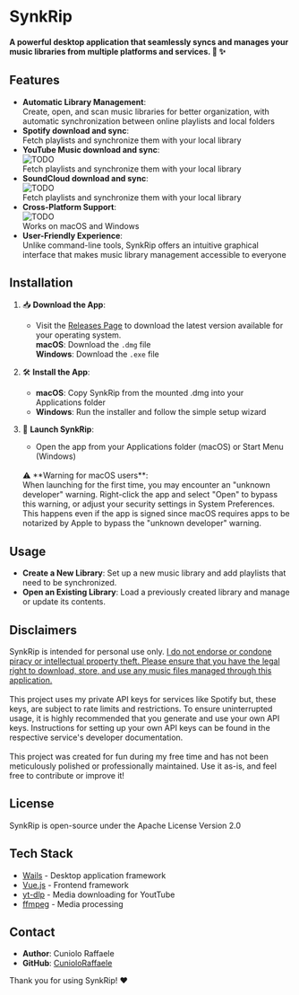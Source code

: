 # SynkRip

#### A powerful desktop application that seamlessly syncs and manages your music libraries from multiple platforms and services. 🎵 ✨

## Features

- **Automatic Library Management**:<br>Create, open, and scan music libraries for better organization, with automatic synchronization between online playlists and local folders
- **Spotify download and sync**:<br>Fetch playlists and synchronize them with your local library
- **YouTube Music download and sync**:<br>![TODO](https://img.shields.io/badge/status-TODO-red)<br>Fetch playlists and synchronize them with your local library 
- **SoundCloud download and sync**:<br>![TODO](https://img.shields.io/badge/status-TODO-red)<br>Fetch playlists and synchronize them with your local library
- **Cross-Platform Support**:<br>![TODO](https://img.shields.io/badge/status-TODO-red)<br>Works on macOS and Windows
- **User-Friendly Experience**:<br>Unlike command-line tools, SynkRip offers an intuitive graphical interface that makes music library management accessible to everyone

## Installation

1. 📥   **Download the App**:
    - Visit the [Releases Page](https://github.com/CunioloRaffaele/synkrip/releases) to download the latest version available for your operating system.
    <br>**macOS**: Download the `.dmg` file
    <br>**Windows**: Download the `.exe` file

2. 🛠️  **Install the App**:
    - **macOS**: Copy SynkRip from the mounted .dmg into your Applications folder
    - **Windows**: Run the installer and follow the simple setup wizard

3. 🚀  **Launch SynkRip**:
    - Open the app from your Applications folder (macOS) or Start Menu (Windows)
    <br>
     ⚠️  **Warning for macOS users**: 
    <br>When launching for the first time, you may encounter an "unknown developer" warning. Right-click the app and select "Open" to bypass this warning, or adjust your security settings in System Preferences.
    <br>This happens even if the app is signed since macOS requires apps to be notarized by Apple to bypass the "unknown developer" warning.

## Usage

- **Create a New Library**: Set up a new music library and add playlists that need to be synchronized.
- **Open an Existing Library**: Load a previously created library and manage or update its contents.

## Disclaimers

SynkRip is intended for personal use only. <u>I do not endorse or condone piracy or intellectual property theft. Please ensure that you have the legal right to download, store, and use any music files managed through this application.</u>
<br><br>
This project uses my private API keys for services like Spotify but, these keys, are subject to rate limits and restrictions. To ensure uninterrupted usage, it is highly recommended that you generate and use your own API keys. Instructions for setting up your own API keys can be found in the respective service's developer documentation.
<br><br>
This project was created for fun during my free time and has not been meticulously polished or professionally maintained. Use it as-is, and feel free to contribute or improve it!

## License

SynkRip is open-source under the Apache License Version 2.0

## Tech Stack

- [Wails](https://wails.io/) - Desktop application framework
- [Vue.js](https://vuejs.org/) - Frontend framework
- [yt-dlp](https://github.com/yt-dlp/yt-dlp) - Media downloading for YoutTube
- [ffmpeg](https://github.com/FFmpeg/FFmpeg) - Media processing


## Contact

- **Author**: Cuniolo Raffaele
- **GitHub**: [CunioloRaffaele](https://github.com/CunioloRaffaele)

Thank you for using SynkRip! ❤️